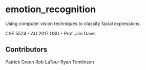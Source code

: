 # emotion_recognition
Using computer vision techniques to classify facial expressions.

CSE 5524 - AU 2017 OSU - Prof. Jim Davis

Contributors
------------
Patrick Green
Rob LaTour
Ryan Tomlinson
